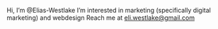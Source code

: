 Hi, I’m @Elias-Westlake
I’m interested in marketing (specifically digital marketing) and webdesign
Reach me at eli.westlake@gmail.com

